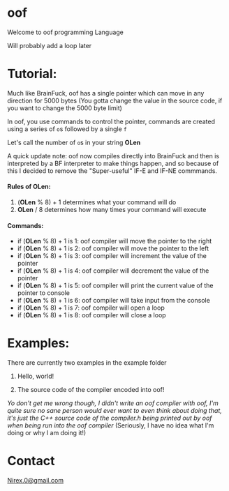 # oof
Welcome to oof programming Language

Will probably add a loop later

# Tutorial:

Much like BrainFuck, oof has a single pointer which can move in any direction for 5000 bytes (You gotta change the value in the source code, if you want to change the 5000 byte limit)

In oof, you use commands to control the pointer, commands are created using a series of ```o```s followed by a single ```f```

Let's call the number of ```o```s in your string **OLen**

A quick update note: oof now compiles directly into BrainFuck and then is interpreted by a BF interpreter to make things happen, and so because of this I decided to remove the "Super-useful" IF-E and IF-NE commmands.

#### Rules of **OLen**:

1) (**OLen** % 8) + 1 determines what your command will do
2) **OLen** / 8 determines how many times your command will execute

#### Commands:

- if (**OLen** % 8) + 1 is 1: oof compiler will move the pointer to the right
- if (**OLen** % 8) + 1 is 2: oof compiler will move the pointer to the left
- if (**OLen** % 8) + 1 is 3: oof compiler will increment the value of the pointer
- if (**OLen** % 8) + 1 is 4: oof compiler will decrement the value of the pointer
- if (**OLen** % 8) + 1 is 5: oof compiler will print the current value of the pointer to console
- if (**OLen** % 8) + 1 is 6: oof compiler will take input from the console
- if (**OLen** % 8) + 1 is 7: oof compiler will open a loop
- if (**OLen** % 8) + 1 is 8: oof compiler will close a loop

# Examples:

There are currently two examples in the example folder

1) Hello, world!

2) The source code of the compiler encoded into oof!

*Yo don't get me wrong though, I didn't write an oof compiler with oof, I'm quite sure no sane person would ever want to even think about doing that, it's just the C++ source code of the compiler.h being printed out by oof when being run into the oof compiler* (Seriously, I have no idea what I'm doing or why I am doing it!)

# Contact

Nirex.0@gmail.com
